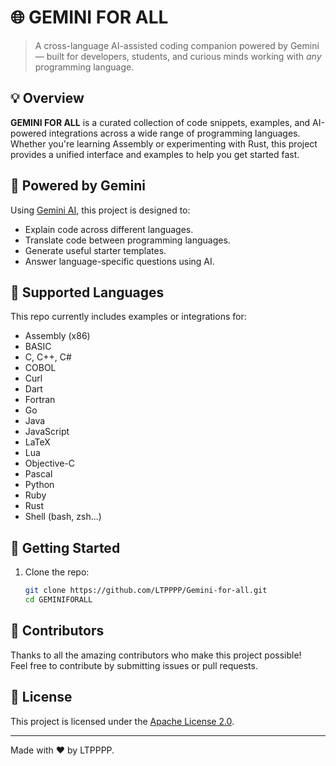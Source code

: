 # 🌐 GEMINI FOR ALL

> A cross-language AI-assisted coding companion powered by Gemini — built for developers, students, and curious minds working with _any_ programming language.

## 💡 Overview

**GEMINI FOR ALL** is a curated collection of code snippets, examples, and AI-powered integrations across a wide range of programming languages. Whether you're learning Assembly or experimenting with Rust, this project provides a unified interface and examples to help you get started fast.

## 🧠 Powered by Gemini

Using [Gemini AI](https://deepmind.google/technologies/gemini/), this project is designed to:

- Explain code across different languages.
- Translate code between programming languages.
- Generate useful starter templates.
- Answer language-specific questions using AI.

## 📁 Supported Languages

This repo currently includes examples or integrations for:

- Assembly (x86)
- BASIC
- C, C++, C#
- COBOL
- Curl
- Dart
- Fortran
- Go
- Java
- JavaScript
- LaTeX
- Lua
- Objective-C
- Pascal
- Python
- Ruby
- Rust
- Shell (bash, zsh...)

## 🚀 Getting Started

1. Clone the repo:

   ```bash
   git clone https://github.com/LTPPPP/Gemini-for-all.git
   cd GEMINIFORALL
   ```

## 🤝 Contributors

Thanks to all the amazing contributors who make this project possible!  
Feel free to contribute by submitting issues or pull requests.

## 📜 License

This project is licensed under the [Apache License 2.0](LICENSE).

---

Made with ❤️ by LTPPPP.
